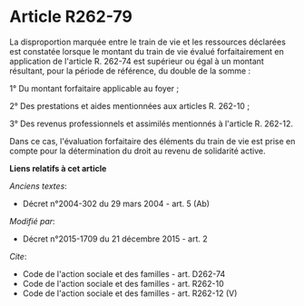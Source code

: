 # Article R262-79

La disproportion marquée entre le train de vie et les ressources déclarées est constatée lorsque le montant du train de vie
évalué forfaitairement en application de l'article R. 262-74 est supérieur ou égal à un montant résultant, pour la période de
référence, du double de la somme : 

1° Du montant forfaitaire applicable au foyer ; 

2° Des prestations et aides mentionnées aux articles R. 262-10 ; 

3° Des revenus professionnels et assimilés mentionnés à l'article R. 262-12. 

Dans ce cas, l'évaluation forfaitaire des éléments du train de vie est prise en compte pour la détermination du droit au
revenu de solidarité active.

**Liens relatifs à cet article**

_Anciens textes_:

  - Décret n°2004-302 du 29 mars 2004 - art. 5 (Ab)

_Modifié par_:

  - Décret n°2015-1709 du 21 décembre 2015 - art. 2

_Cite_:

  - Code de l'action sociale et des familles - art. D262-74
  - Code de l'action sociale et des familles - art. R262-10
  - Code de l'action sociale et des familles - art. R262-12 (V)
